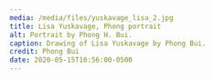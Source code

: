 ```yaml
---
media: /media/files/yuskavage_lisa_2.jpg
title: Lisa Yuskavage, Phong portrait
alt: Portrait by Phong H. Bui.
caption: Drawing of Lisa Yuskavage by Phong Bui.
credit: Phong Bui
date: 2020-05-15T16:56:00-0500
---
```

